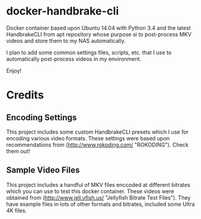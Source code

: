 # docker-handbrake-cli
Docker container based upon Ubuntu 14.04 with Python 3.4 and the latest HandbrakeCLI from apt repository whose purpose si to post-process MKV videos and store them to my NAS automatically.

I plan to add some common settings files, scripts, etc. that I use to automatically post-process videos in my environment.

Enjoy!

# Credits

## Encoding Settings
This project includes some custom HandbrakeCLI presets which I use for encoding various video formats. These settings were based upon recommendations from (http://www.rokoding.com/ "ROKODING"). Check them out!

## Sample Video Files
This project includes a handful of MKV files enccoded at different bitrates which you can use to test this docker container. These videos were obtained from (http://www.jell.yfish.us/ "Jellyfish Bitrate Test Files"). They have example files in lots of other formats and bitrates, included some Ultra 4K files.
